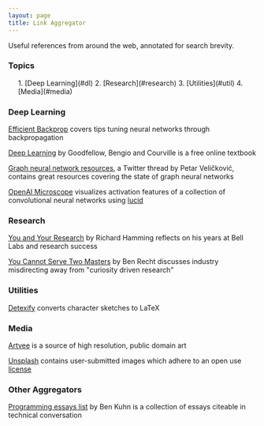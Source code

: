 ```yaml
---
layout: page
title: Link Aggregator
---
```


Useful references from around the web, annotated for search brevity.

### Topics
<div style="margin-left: 20px;" markdown=1>
1. [Deep Learning](#dl)
2. [Research](#research)
3. [Utilities](#util)
4. [Media](#media)
</div>

<a name="dl"></a>
### Deep Learning  

[Efficient Backprop](http://yann.lecun.com/exdb/publis/pdf/lecun-98b.pdf) covers tips tuning neural networks through backpropagation 

[Deep Learning](http://www.deeplearningbook.org/) by Goodfellow, Bengio and Courville is a free online textbook  

[Graph neural network resources](https://twitter.com/PetarV_93/status/1306689702020382720), a Twitter thread by Petar Veličković, contains great resources covering the state of graph neural networks  

[OpenAI Microscope](https://microscope.openai.com/models) visualizes activation features of a collection of convolutional neural networks using [lucid](https://github.com/tensorflow/lucid)

<a name="research"></a>
### Research  

[You and Your Research](http://www.cs.virginia.edu/~robins/YouAndYourResearch.pdf) by Richard Hamming reflects on his years at Bell Labs and research success  

[You Cannot Serve Two Masters](http://www.argmin.net/2018/08/09/co-employment/) by Ben Recht discusses industry misdirecting away from "curiosity driven research"  


<a name="util"></a>
### Utilities  

[Detexify](https://detexify.kirelabs.org/classify.html) converts character sketches to LaTeX  


<a name="media"></a>
### Media  

[Artvee](https://artvee.com) is a source of high resolution, public domain art  

[Unsplash](https://unsplash.com) contains user-submitted images which adhere to an open use [license](https://unsplash.com/license)  
 

<a name="aggregators"></a>
### Other Aggregators  

[Programming essays list](https://www.benkuhn.net/progessays/0) by Ben Kuhn is a collection of essays citeable in technical conversation  
